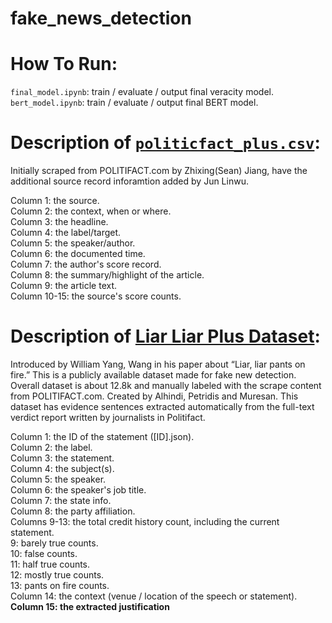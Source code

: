 # fake_news_detection

How To Run:
=====================================================================
`final_model.ipynb`: train / evaluate / output final veracity model. <br />
`bert_model.ipynb`: train / evaluate / output final BERT model. <br />


Description of [`politicfact_plus.csv`](https://drive.google.com/file/d/1_QHccUDY2Mvg8RpHi5P38Zm-13AbkkNb/view?usp=drive_link):
=====================================================================
Initially scraped from POLITIFACT.com by Zhixing(Sean) Jiang, have the additional source record inforamtion added by Jun Linwu.

Column 1: the source. <br />
Column 2: the context, when or where. <br />
Column 3: the headline. <br />
Column 4: the label/target. <br />
Column 5: the speaker/author. <br />
Column 6: the documented time. <br />
Column 7: the author's score record. <br />
Column 8: the summary/highlight of the article. <br />
Column 9: the article text. <br />
Column 10-15: the source's score counts. <br />


Description of [Liar Liar Plus Dataset](https://github.com/Tariq60/LIAR-PLUS): <br />
=====================================================================
Introduced by William Yang, Wang in his paper about “Liar, liar pants on fire.” This is a publicly available dataset made for fake new detection. Overall dataset is about 12.8k and manually labeled with the scrape content from POLITIFACT.com. Created by Alhindi, Petridis and Muresan. This dataset has evidence sentences extracted automatically from the full-text verdict report written by journalists in Politifact. 

Column 1: the ID of the statement ([ID].json).<br />
Column 2: the label.<br />
Column 3: the statement.<br />
Column 4: the subject(s).<br />
Column 5: the speaker.<br />
Column 6: the speaker's job title.<br />
Column 7: the state info.<br />
Column 8: the party affiliation.<br />
Columns 9-13: the total credit history count, including the current statement.<br />
  9: barely true counts.<br />
  10: false counts.<br />
  11: half true counts.<br />
  12: mostly true counts.<br />
  13: pants on fire counts.<br />
Column 14: the context (venue / location of the speech or statement).<br />
**Column 15: the extracted justification** <br />
